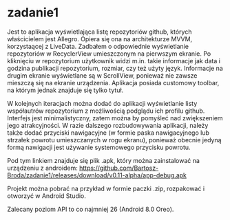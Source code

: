 # zadanie1
Jest to aplikacja wyświetlająca listę repozytoriów github, których właścicielem jest Allegro. Opiera się ona na architekturze MVVM, korzystaącej z LiveData. Zadbałem o odpowiednie wyświetlanie repozytoriów w RecyclerView umieszczonym na pierwszym ekranie. Po kliknięciu w repozytorium użytkownik widzi m.in. takie informacje jak data i godzina publikacji repozytorium, rozmiar, czy też użyty język. Informacje na drugim ekranie wyświetlane są w ScrollView, ponieważ nie zawsze mieszczą się na ekranie urządzenia. Aplikacja posiada customowy toolbar, na którym jednak znajduje się tylko tytuł.

W kolejnych iteracjach można dodać do aplikacji wyświetlanie listy współautrów repozytorium z możliwością podglądu ich profilu github. Interfejs jest minimalistyczny, zatem można by pomyśleć nad zwiększeniem jego atrakcyjności. W razie dalszego rozbudowywania aplikacji, należy także dodać przyciski nawigacyjne (w formie paska nawigacyjnego lub strzałek powrotu umieszczanych w rogu ekranu), ponieważ obecnie jedyną formą nawigacji jest używanie systemowego przycisku powrotu. 

Pod tym linkiem znajduje się plik .apk, który można zainstalować na urządzeniu z androidem: https://github.com/Bartosz-Broda/zadanie1/releases/download/v0.11-alpha/app-debug.apk

Projekt można pobrać na przykład w formie paczki .zip, rozpakować i otworzyć w Android Studio.

Zalecany poziom API to co najmniej 26 (Android 8.0 Oreo).

